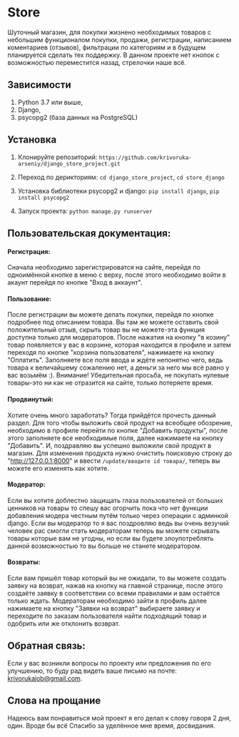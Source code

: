 # Store
Шуточный магазин, для покупки жизнено необходимых товаров с небольшим функционалом покупки, продажи, регистрации, написанием коментариев (отзывов), фильтрации по категориям и в будущем планируется сделать тех поддержку. В данном проекте нет кнопок с возможностью переместится назад, стрелочки наше всё.

## Зависимости
1. Python 3.7 или выше,
2. Django,
3. psycopg2 (база данных на PostgreSQL)

## Установка
1. Клонируйте репозиторий:
```https://github.com/krivoruka-arseniy/django_store_project.git```

2. Переход по дерикториям:
```cd django_store_project```,
```cd store_django```

3. Установка библиотеки psycopg2 и django:
```pip install django```,
```pip install psycopg2```

4. Запуск проекта:
```python manage.py runserver```

## Пользовательская документация:
#### Регистрация:
Сначала необходимо зарегистрироватся на сайте, перейдя по одноимённой кнопке в меню с верху, после этого необходимо войти в акаунт перейдя по кнопке "Вход в аккаунт".

#### Пользование:
После регистрации вы можете делать покупки, перейдя по кнопке подробнее под описанием товара. Вы там же можете оставить свой положительный отзыв, скрыть товар вы не можете-эта функция доступна только для модераторов. После нажатия на кнопку "в козину" товар появляется у вас в корзине, которая находится в профиле и затем переходя по кнопке "корзина пользователя", нажимаете на кнопку "Оплатить". Заполняете все поля ввода и ждёте непонятно чего, ведь товара к величайшему сожалению нет, а деньги за него мы всё равно у вас возьмём :).
Внимание! Убедительная просьба, не покупать нулевые товары-это ни как не отразится на сайте, только потеряете время.

#### Продвинутый:
Хотите очень много заработать? Тогда прийдётся прочесть данный раздел. Для того чтобы выложить свой продукт на всеобщее обозрение, необходимо в профиле перейти по  кнопке "Добавить продукты", после этого заполняете все необходимые поля, далее нажимаете на кнопку "Добавить". И, поздравляю вы успешно выложили свой продукт в магазин. Для изменения продукта нужно очистить поисковую строку до "http://127.0.0.1:8000" и ввести ```/update/вводите id товара/```, теперь вы можете его изменять как хотите.

#### Модератор:
Если вы хотите доблестно защищать глаза пользователей от больших ценников на товары то спешу вас огорчить пока что нет функции добавления модера честным путём только через операции с админкой django. Если вы модератор то я вас поздровляю ведь вы очень везучий человек рас смогли стать модераторам теперь вы можете скрывать товары которые вам не угодны, но если вы будете злоупотреблять данной возможностью то вы больше не станете модератором.

#### Возвраты:
Если вам пришёл товар который вы не ожидали, то вы можете создать заявку на возврат, нажав на кнопку на главной странице, после этого создаёте заявку в соответствии со всеми правилами и вам остаётся только ждать.
Модераторам необходимо зайти в профиль далее нажимаете на кнопку "Заявки на возврат" выбираете заявку и переходите по заказам пользователя 
найти подходящий товар и одобрить или же отклонить возврат.

## Обратная связь:
Если у вас возникли вопросы по проекту или предложения по его улучшению, то буду рад видеть ваше письмо на почте: krivorukajob@gmail.com.

## Слова на прощание
Надеюсь вам понравиться мой проект я его делал к слову говоря 2 дня, один. Вроде бы всё Спасибо за уделённое мне время, досвидания.
